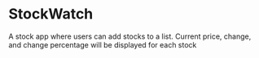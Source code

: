 # StockWatch
A stock app where users can add stocks to a list. Current price, change, and change percentage will be displayed for each stock
